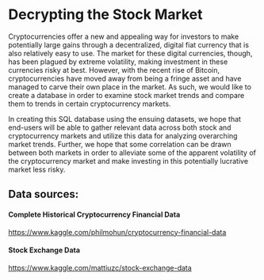 # Decrypting the Stock Market

Cryptocurrencies offer a new and appealing way for investors to make potentially large gains through a decentralized, digital fiat currency that is also relatively easy to use. The market for these digital currencies, though, has been plagued by extreme volatility, making investment in these currencies risky at best. However, with the recent rise of Bitcoin, cryptocurrencies have moved away from being a fringe asset and have managed to carve their own place in the market. As such, we would like to create a database in order to examine stock market trends and compare them to trends in certain cryptocurrency markets. 

In creating this SQL database using the ensuing datasets, we hope that end-users will be able to gather relevant data across both stock and cryptocurrency markets and utilize this data for analyzing overarching  market trends. Further, we hope that some correlation can be drawn between both markets in order to alleviate some of the apparent volatility of the cryptocurrency market and make investing in this potentially lucrative market less risky.  

## Data sources: 
#### Complete Historical Cryptocurrency Financial Data
https://www.kaggle.com/philmohun/cryptocurrency-financial-data
#### Stock Exchange Data
https://www.kaggle.com/mattiuzc/stock-exchange-data
